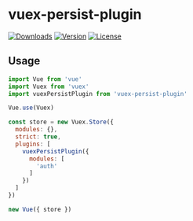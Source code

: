 # vuex-persist-plugin

[![Downloads](https://img.shields.io/npm/dm/vuex-persist-plugin.svg)](https://npmcharts.com/compare/vuex-persist-plugin?minimal=true)
[![Version](https://img.shields.io/npm/v/vuex-persist-plugin.svg)](https://www.npmjs.com/package/vuex-persist-plugin)
[![License](https://img.shields.io/npm/l/vuex-persist-plugin.svg)](https://www.npmjs.com/package/vuex-persist-plugin)

## Usage

```js
import Vue from 'vue'
import Vuex from 'vuex'
import vuexPersistPlugin from 'vuex-persist-plugin'

Vue.use(Vuex)

const store = new Vuex.Store({
  modules: {},
  strict: true,
  plugins: [
    vuexPersistPlugin({
      modules: [
        'auth'
      ]
    })
  ]
})

new Vue({ store })
```
